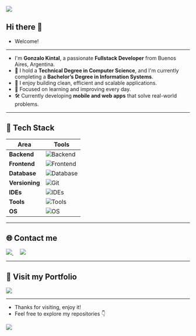 
<img src="https://user-images.githubusercontent.com/73097560/115834477-dbab4500-a447-11eb-908a-139a6edaec5c.gif">

## Hi there 👋  
- Welcome!  

---

- I'm **Gonzalo Kintal**, a passionate **Fullstack Developer** from Buenos Aires, Argentina.
- 💼 I hold a **Technical Degree in Computer Science**, and I'm currently completing a **Bachelor’s Degree in Information Systems**.
- 🌱 I enjoy building clean, efficient and scalable applications.
- 🚀 Focused on learning and improving every day.
- 🛠️ Currently developing **mobile and web apps** that solve real-world problems.

---

## 🧰 Tech Stack

| Area            | Tools                                                                                          |
|-----------------|-------------------------------------------------------------------------------------------------|
| **Backend**     | ![Backend](https://skillicons.dev/icons?i=java,spring,maven,python,django,c)                   |
| **Frontend**    | ![Frontend](https://skillicons.dev/icons?i=react,tailwind,mui,html,css,js,ts,figma)            |
| **Database**    | ![Database](https://skillicons.dev/icons?i=postgresql,mysql)                                    |
| **Versioning**  | ![Git](https://skillicons.dev/icons?i=git,github,gitlab)                                        |
| **IDEs**        | ![IDEs](https://skillicons.dev/icons?i=vscode,eclipse,idea,androidstudio)                       |
| **Tools**       | ![Tools](https://skillicons.dev/icons?i=postman,vim)                                            |
| **OS**          | ![OS](https://skillicons.dev/icons?i=ubuntu,windows)                                            |

---

## 🌐 Contact me

<p>
  <a href="https://www.linkedin.com/in/gonzalo-kintal-071a41226/" target="_blank">
    <img src="https://img.shields.io/badge/-LinkedIn-0077B5?style=for-the-badge&logo=Linkedin&logoColor=white" />
  </a>
  &emsp;
  <a href="mailto:kintalgonzalo40@gmail.com" target="_blank">
    <img src="https://img.shields.io/badge/-Gmail-D14836?style=for-the-badge&logo=Gmail&logoColor=white" />
  </a>
</p>

---

## 🚀 Visit my Portfolio

<a href="https://gonzalokintal.vercel.app" target="_blank">
  <img src="https://img.shields.io/badge/-PORTFOLIO-000000?style=for-the-badge&logo=blogger&logoColor=white" />
</a>

---

- Thanks for visiting, enjoy it!
- Feel free to explore my repositories 👇

<img src="https://user-images.githubusercontent.com/73097560/115834477-dbab4500-a447-11eb-908a-139a6edaec5c.gif">
